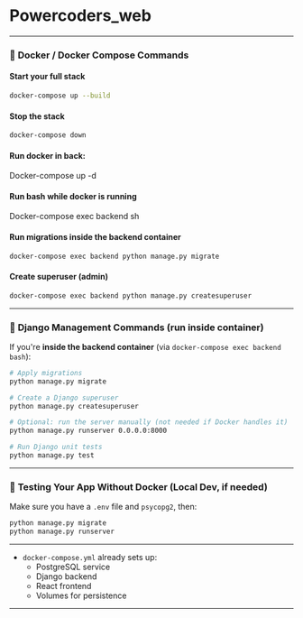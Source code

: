 # Powercoders_web

---

### 🐳 **Docker / Docker Compose Commands**

#### Start your full stack

```bash
docker-compose up --build
```

#### Stop the stack

```bash
docker-compose down
```

#### Run docker in back:

Docker-compose up -d

#### Run bash while docker is running

Docker-compose exec backend sh

#### Run migrations inside the backend container

```bash
docker-compose exec backend python manage.py migrate
```

#### Create superuser (admin)

```bash
docker-compose exec backend python manage.py createsuperuser
```

---

### 🐍 **Django Management Commands (run inside container)**

If you're **inside the backend container** (via `docker-compose exec backend bash`):

```bash
# Apply migrations
python manage.py migrate

# Create a Django superuser
python manage.py createsuperuser

# Optional: run the server manually (not needed if Docker handles it)
python manage.py runserver 0.0.0.0:8000

# Run Django unit tests
python manage.py test
```

---

### 🧪 **Testing Your App Without Docker (Local Dev, if needed)**

Make sure you have a `.env` file and `psycopg2`, then:

```bash
python manage.py migrate
python manage.py runserver
```

---

- `docker-compose.yml` already sets up:
  - PostgreSQL service
  - Django backend
  - React frontend
  - Volumes for persistence

---
